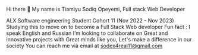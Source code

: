 Hi there 
👋 My name is Tiamiyu Sodiq Opeyemi, Full stack Web Developer

ALX Software engineering Student Cohort 11 (Nov 2022 - Nov 2023)
Studying this to move on to become a Full Stack Web developer
Fun fact : I speak English and Russian
I’m looking to collaborate on Great and innovative projects with Great minds like you, Let's make a difference in our society
You can reach me via email at sodex4real11@gmail.com


